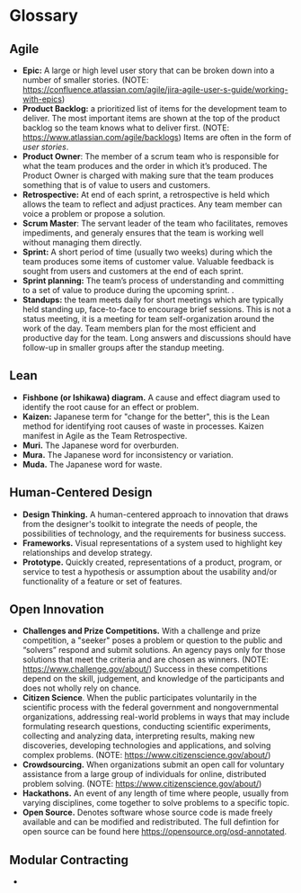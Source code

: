 # Glossary

## Agile

* **Epic:**  A large or high level user story that can be broken down into a number of smaller stories. (NOTE:  https://confluence.atlassian.com/agile/jira-agile-user-s-guide/working-with-epics) 
* **Product Backlog:** a prioritized list of items for the development team to deliver. The most important items are shown at the top of the product backlog so the team knows what to deliver first. (NOTE:  https://www.atlassian.com/agile/backlogs) Items are often in the form of *user stories*.
* **Product Owner**: The member of a scrum team who is responsible for what the team produces and the order in which it’s produced. The Product Owner is charged with making sure that the team produces something that is of value to users and customers.
* **Retrospective:** At end of each sprint,  a retrospective is held which allows the team to reflect and adjust practices. Any team member can voice a problem or propose a solution.
* **Scrum Master**: The servant leader of the team who facilitates, removes impediments, and generaly ensures that the team is working well without managing them directly.
* **Sprint:** A short period of time (usually two weeks) during which the team produces some items of customer value.  Valuable feedback is sought from users and customers at the end of each sprint.
* **Sprint planning:** The team’s process of understanding and committing to a set of value to produce during the upcoming sprint. .
* **Standups:** the team meets daily for short meetings which are typically held standing up, face-to-face to encourage brief sessions. This is not a status meeting, it is a meeting for team self-organization around the work of the day.  Team members  plan for the most efficient and productive day for the team. Long answers and discussions should have follow-up in smaller groups after the standup meeting.


## Lean

* **Fishbone (or Ishikawa) diagram.** A cause and effect diagram used to identify the root cause for an effect or problem.
* **Kaizen:** Japanese term for "change for the better", this is the Lean method for identifying root causes of waste in processes. Kaizen manifest in Agile as the Team Retrospective.
* **Muri.** The Japanese word for overburden.
* **Mura.** The Japanese word for inconsistency or variation.
* **Muda.** The Japanese word for waste.


## Human-Centered Design

* **Design Thinking.** A human-centered approach to innovation that draws from the designer's toolkit to integrate the needs of people, the possibilities of technology, and the requirements for business success.
* **Frameworks.** Visual representations of a system used to highlight key relationships and develop strategy.
* **Prototype.** Quickly created, representations of a product, program, or service to test a hypothesis or assumption about the usability and/or functionality of a feature or set of features.


## Open Innovation

* **Challenges and Prize Competitions.** With a challenge and prize competition, a "seeker" poses a problem or question to the public and “solvers” respond and submit solutions. An agency pays only for those solutions that meet the criteria and are chosen as winners. (NOTE:  https://www.challenge.gov/about/) Success in these competitions depend on the skill, judgement, and knowledge of the participants and does not wholly rely on chance.
* **Citizen Science**. When the public participates voluntarily in the scientific process with the federal government and nongovernmental organizations, addressing real-world problems in ways that may include formulating research questions, conducting scientific experiments, collecting and analyzing data, interpreting results, making new discoveries, developing technologies and applications, and solving complex problems. (NOTE:  https://www.citizenscience.gov/about/)
* **Crowdsourcing.** When organizations submit an open call for voluntary assistance from a large group of individuals for online, distributed problem solving. (NOTE:  https://www.citizenscience.gov/about/)
* **Hackathons.** An event of any length of time where people, usually from varying disciplines, come together to solve problems to a specific topic.
* **Open Source.** Denotes software whose source code is made freely available and can be modified and redistributed. The full defintion for open source can be found here https://opensource.org/osd-annotated.


## Modular Contracting

* 
